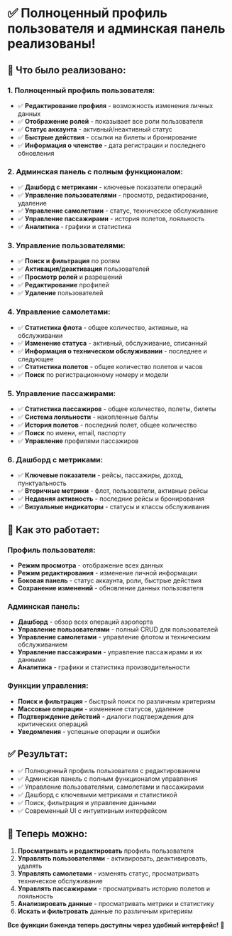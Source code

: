 # ✅ Полноценный профиль пользователя и админская панель реализованы!

## 🔧 **Что было реализовано:**

### 1. **Полноценный профиль пользователя:**
- ✅ **Редактирование профиля** - возможность изменения личных данных
- ✅ **Отображение ролей** - показывает все роли пользователя
- ✅ **Статус аккаунта** - активный/неактивный статус
- ✅ **Быстрые действия** - ссылки на билеты и бронирование
- ✅ **Информация о членстве** - дата регистрации и последнего обновления

### 2. **Админская панель с полным функционалом:**
- ✅ **Дашборд с метриками** - ключевые показатели операций
- ✅ **Управление пользователями** - просмотр, редактирование, удаление
- ✅ **Управление самолетами** - статус, техническое обслуживание
- ✅ **Управление пассажирами** - история полетов, лояльность
- ✅ **Аналитика** - графики и статистика

### 3. **Управление пользователями:**
- ✅ **Поиск и фильтрация** по ролям
- ✅ **Активация/деактивация** пользователей
- ✅ **Просмотр ролей** и разрешений
- ✅ **Редактирование** профилей
- ✅ **Удаление** пользователей

### 4. **Управление самолетами:**
- ✅ **Статистика флота** - общее количество, активные, на обслуживании
- ✅ **Изменение статуса** - активный, обслуживание, списанный
- ✅ **Информация о техническом обслуживании** - последнее и следующее
- ✅ **Статистика полетов** - общее количество полетов и часов
- ✅ **Поиск** по регистрационному номеру и модели

### 5. **Управление пассажирами:**
- ✅ **Статистика пассажиров** - общее количество, полеты, билеты
- ✅ **Система лояльности** - накопленные баллы
- ✅ **История полетов** - последний полет, общее количество
- ✅ **Поиск** по имени, email, паспорту
- ✅ **Управление** профилями пассажиров

### 6. **Дашборд с метриками:**
- ✅ **Ключевые показатели** - рейсы, пассажиры, доход, пунктуальность
- ✅ **Вторичные метрики** - флот, пользователи, активные рейсы
- ✅ **Недавняя активность** - последние рейсы и бронирования
- ✅ **Визуальные индикаторы** - статусы и классы обслуживания

## 🎯 **Как это работает:**

### **Профиль пользователя:**
- **Режим просмотра** - отображение всех данных
- **Режим редактирования** - изменение личной информации
- **Боковая панель** - статус аккаунта, роли, быстрые действия
- **Сохранение изменений** - обновление данных пользователя

### **Админская панель:**
- **Дашборд** - обзор всех операций аэропорта
- **Управление пользователями** - полный CRUD для пользователей
- **Управление самолетами** - управление флотом и техническим обслуживанием
- **Управление пассажирами** - управление пассажирами и их данными
- **Аналитика** - графики и статистика производительности

### **Функции управления:**
- **Поиск и фильтрация** - быстрый поиск по различным критериям
- **Массовые операции** - изменение статусов, удаление
- **Подтверждение действий** - диалоги подтверждения для критических операций
- **Уведомления** - успешные операции и ошибки

## ✅ **Результат:**
- ✅ Полноценный профиль пользователя с редактированием
- ✅ Админская панель с полным функционалом управления
- ✅ Управление пользователями, самолетами и пассажирами
- ✅ Дашборд с ключевыми метриками и статистикой
- ✅ Поиск, фильтрация и управление данными
- ✅ Современный UI с интуитивным интерфейсом

## 🚀 **Теперь можно:**
1. **Просматривать и редактировать** профиль пользователя
2. **Управлять пользователями** - активировать, деактивировать, удалять
3. **Управлять самолетами** - изменять статус, просматривать техническое обслуживание
4. **Управлять пассажирами** - просматривать историю полетов и лояльность
5. **Анализировать данные** - просматривать метрики и статистику
6. **Искать и фильтровать** данные по различным критериям

**Все функции бэкенда теперь доступны через удобный интерфейс!** 🎉
